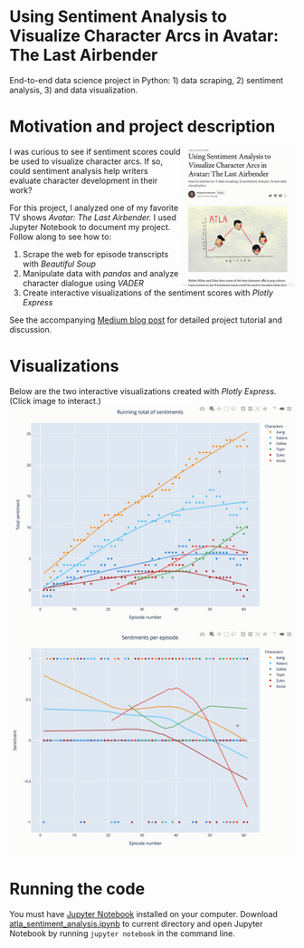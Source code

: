 # Using Sentiment Analysis to Visualize Character Arcs in Avatar: The Last Airbender
End-to-end data science project in Python: 1) data scraping, 2) sentiment analysis, 3) and data visualization.

# Motivation and project description
[<img src="media/medium_article.gif" align="right" width = 200>](https://medium.com/data-comet/atla-sentiment-analysis-43f26edddad2)I was curious to see if sentiment scores could be used to visualize character arcs. If so, could sentiment analysis help writers evaluate character development in their work?

For this project, I analyzed one of my favorite TV shows *Avatar: The Last Airbender.* I used Jupyter Notebook to document my project. Follow along to see how to:
1) Scrape the web for episode transcripts with *Beautiful Soup*
2) Manipulate data with *pandas* and analyze character dialogue using *VADER*
3) Create interactive visualizations of the sentiment scores with *Plotly Express*

See the accompanying [Medium blog post](https://medium.com/data-comet/atla-sentiment-analysis-43f26edddad2) for detailed project tutorial and discussion.

# Visualizations
Below are the two interactive visualizations created with *Plotly Express*. (Click image to interact.)
[<img src="media/atla_running_total_of_sentiment.gif" width = 500>](https://chart-studio.plotly.com/~ritakalach/4/#/)[<img src="media/atla_sentiment_per_episode.gif" width = 500>](https://chart-studio.plotly.com/~ritakalach/2/#/)

# Running the code
You must have [Jupyter Notebook](https://jupyter.readthedocs.io/en/latest/install.html) installed on your computer. Download [atla_sentiment_analysis.ipynb](atla_sentiment_analysis.ipynb) to current directory and open Jupyter Notebook by running `jupyter notebook` in the command line.
